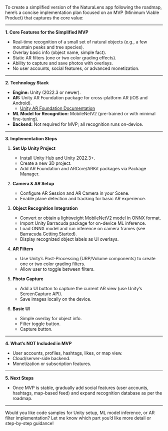 To create a simplified version of the NaturaLens app following the roadmap, here’s a concise implementation plan focused on an MVP (Minimum Viable Product) that captures the core value:

---

**1. Core Features for the Simplified MVP**

- Real-time recognition of a small set of natural objects (e.g., a few mountain peaks and tree species).
- Overlay basic info (object name, simple fact).
- Static AR filters (one or two color grading effects).
- Ability to capture and save photos with overlays.
- No user accounts, social features, or advanced monetization.

---

**2. Technology Stack**

- **Engine:** Unity (2022.3 or newer).
- **AR:** Unity AR Foundation package for cross-platform AR (iOS and Android).
  - [Unity AR Foundation Documentation](https://docs.unity3d.com/Packages/com.unity.xr.arfoundation@latest/)
- **ML Model for Recognition:** MobileNetV2 (pre-trained or with minimal fine-tuning).
- **Backend:** Not required for MVP; all recognition runs on-device.

---

**3. Implementation Steps**

1. **Set Up Unity Project**
   - Install Unity Hub and Unity 2022.3+.
   - Create a new 3D project.
   - Add AR Foundation and ARCore/ARKit packages via Package Manager.

2. **Camera & AR Setup**
   - Configure AR Session and AR Camera in your Scene.
   - Enable plane detection and tracking for basic AR experience.

3. **Object Recognition Integration**
   - Convert or obtain a lightweight MobileNetV2 model in ONNX format.
   - Import Unity Barracuda package for on-device ML inference.
   - Load ONNX model and run inference on camera frames (see [Barracuda Getting Started](https://docs.unity3d.com/Packages/com.unity.barracuda@1.0/manual/GettingStarted.html)).
   - Display recognized object labels as UI overlays.

4. **AR Filters**
   - Use Unity’s Post-Processing (URP/Volume components) to create one or two color grading filters.
   - Allow user to toggle between filters.

5. **Photo Capture**
   - Add a UI button to capture the current AR view (use Unity’s ScreenCapture API).
   - Save images locally on the device.

6. **Basic UI**
   - Simple overlay for object info.
   - Filter toggle button.
   - Capture button.

---

**4. What’s NOT Included in MVP**

- User accounts, profiles, hashtags, likes, or map view.
- Cloud/server-side backend.
- Monetization or subscription features.

---

**5. Next Steps**

- Once MVP is stable, gradually add social features (user accounts, hashtags, map-based feed) and expand recognition database as per the roadmap.

---

Would you like code samples for Unity setup, ML model inference, or AR filter implementation? Let me know which part you’d like more detail or step-by-step guidance!
